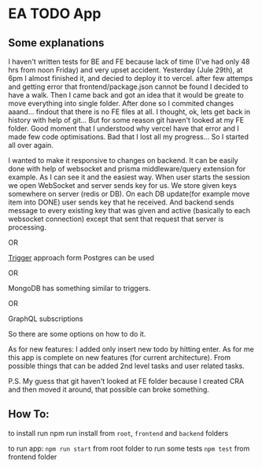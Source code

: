 # EA TODO App

## Some explanations

I haven't written tests for BE and FE because lack of time (I've had only 48 hrs from noon Friday) and very upset accident.
Yesterday (Jule 29th), at 6pm I almost finished it, and decied to deploy it to vercel. after few attemps and getting error that frontend/package.json cannot be found I decided to have a walk.
Then I came back and got an idea that it would be greate to move everything into single folder. After done so I commited changes aaand... findout that there is no FE files at all. I thought, ok, lets get back in history with help of git... But for some reason git haven't looked at my FE folder. Good moment that I understood why vercel have that error and I made few code optimisations. Bad that I lost all my progress...
So I started all over again.

I wanted to make it responsive to changes on backend.
It can be easily done with help of websocket and prisma middleware/query extension for example.
As I can see it and the easiest way.
When user starts the session we open WebSocket and server sends key for us. We store given keys somewhere on server (redis or DB).
On each DB update(for example move item into DONE) user sends key that he received. And backend sends message to every existing key that was given and active (basically to each websocket connection) except that sent that request that server is processing.

OR

[Trigger](https://edernegrete.medium.com/psql-event-triggers-in-node-js-ec27a0ba9baa) approach form Postgres can be used

OR

MongoDB has something similar to triggers.

OR 

GraphQL subscriptions

So there are some options on how to do it.

As for new features: I added only insert new todo by hitting enter. As for me this app is complete on new features (for current architecture). From possible things that can be added 2nd level tasks and user related tasks.

P.S. My guess that git haven't looked at FE folder because I created CRA and then moved it around, that possible can broke something.

## How To:

to install run npm run install from `root`, `frontend` and `backend` folders

to run app: `npm run start` from root folder
to run some tests `npm test` from frontend folder
